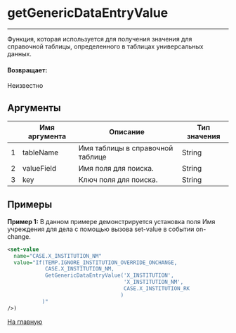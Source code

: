 # getGenericDataEntryValue

---

Функция, которая используется для получения значения для справочной таблицы, определенного в таблицах универсальных данных.

#### Возвращает:

Неизвестно

## Аргументы

|  | Имя аргумента | Описание | Тип значения |
| --- | --- | --- | --- |
| 1 | tableName | Имя таблицы в справочной таблице | String |
| 2 | valueField | Имя поля для поиска. | String |
| 3 | key | Ключ поля для поиска. | String |

## Примеры

**Пример 1:** В данном примере демонстрируется установка поля Имя учреждения для дела с помощью вызова set-value в событии on-change.
```xml
<set-value
  name="CASE.X_INSTITUTION_NM"
  value="If(TEMP.IGNORE_INSTITUTION_OVERRIDE_ONCHANGE,
            CASE.X_INSTITUTION_NM,
            GetGenericDataEntryValue('X_INSTITUTION',
                                     'X_INSTITUTION_NM',
                                     CASE.X_INSTITUTION_RK
                                    )
           )"
/>)
```



[На главную](./)